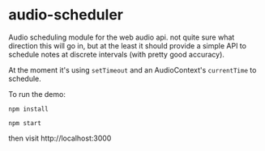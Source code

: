 audio-scheduler
===============

Audio scheduling module for the web audio api. not quite sure what direction this will go in, but at the least it should provide a simple API to schedule notes at discrete intervals (with pretty good accuracy).

At the moment it's using `setTimeout` and an AudioContext's `currentTime` to schedule.

To run the demo:

`npm install`

`npm start`

then visit http://localhost:3000



